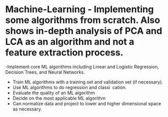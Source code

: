 # Machine-Learning - Implementing some algorithms from scratch. Also shows in-depth analysis of PCA and LCA as an algorithm and not a feature extraction process. 

-Implement core ML algorithms including Linear and Logistic Regression, Decision Trees, and Neural Networks.
- Train ML algorithms with a training set and validation set (if necessary).
- Use ML algorithms to do regression and classi cation.
- Evaluate the quality of an ML algorithm
- Decide on the most applicable ML algorithm
- Can normalize data and project to lower and higher dimensional space as necessary.
